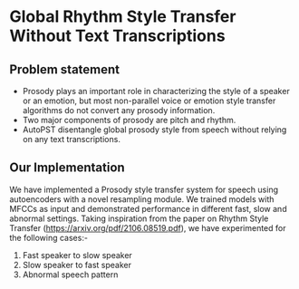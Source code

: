 # Global Rhythm Style Transfer Without Text Transcriptions

## Problem statement
  - Prosody plays an important role in characterizing the style of a speaker or an emotion, but most non-parallel voice or emotion style transfer algorithms   do not convert any prosody information.
  - Two major components of prosody are pitch and rhythm.
  - AutoPST disentangle global prosody style from speech without relying on any text transcriptions.
 
## Our Implementation
We have implemented a Prosody style transfer system for speech using autoencoders with a novel resampling module. We trained models with MFCCs as input and demonstrated performance in different fast, slow and abnormal settings. Taking inspiration from the paper on Rhythm Style Transfer (https://arxiv.org/pdf/2106.08519.pdf), we have experimented for the following cases:-
1. Fast speaker to slow speaker
2. Slow speaker to fast speaker
3. Abnormal speech pattern
